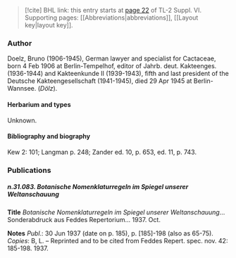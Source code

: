 > [!cite] BHL link: this entry starts at [page 22](https://www.biodiversitylibrary.org/item/103835#page/32/mode/1up) of TL-2 Suppl. VI.
> Supporting pages: [[Abbreviations|abbreviations]], [[Layout key|layout key]].

### Author

Doelz, Bruno (1906-1945), German lawyer and specialist for Cactaceae, born 4 Feb 1906 at Berlin-Tempelhof, editor of Jahrb. deut. Kakteenges. (1936-1944) and Kakteenkunde II (1939-1943), fifth and last president of the Deutsche Kakteengesellschaft (1941-1945), died 29 Apr 1945 at Berlin-Wannsee. (*Dölz*).

#### Herbarium and types

Unknown.

#### Bibliography and biography

Kew 2: 101; Langman p. 248; Zander ed. 10, p. 653, ed. 11, p. 743.

### Publications

##### n.31.083. Botanische Nomenklaturregeln im Spiegel unserer Weltanschauung

**Title**
*Botanische Nomenklaturregeln im Spiegel unserer Weltanschauung*... Sonderabdruck aus Feddes Repertorium... 1937. Oct.

**Notes**
*Publ*.: 30 Jun 1937 (date on p. 185), p. \[185\]-198 (also as 65-75). *Copies*: B, L. – Reprinted and to be cited from Feddes Repert. spec. nov. 42: 185-198. 1937.

